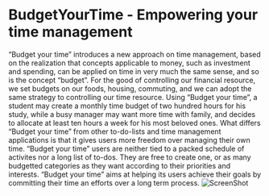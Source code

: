 # BudgetYourTime - Empowering your time management
“Budget your time” introduces a new approach on time management, based on the realization that concepts applicable to money, such as investment and spending, can be applied on time in very much the same sense, and so is the concept “budget”. For the good of controlling our financial resource, we set budgets on our foods, housing, commuting, and we can adopt the same strategy to controlling our time resource. Using “Budget your time”, a student may create a monthly time budget of two hundred hours for his study, while a busy manager may want more time with family, and decides to allocate at least ten hours a week for his most beloved ones. What differs “Budget your time” from other to-do-lists and time management applications is that it gives users more freedom over managing their own time. “Budget your time” users are neither tied to a packed schedule of activites nor a long list of to-dos. They are free to create one, or as many budgetted categories as they want according to their priorities and interests. “Budget your time” aims at helping its users achieve their goals by committing their time an efforts over a long term process.
![ScreenShot](https://raw.github.com/MingHiew/BudgetYourTime/master/Screenshot_2016-09-10-21-58-27.png)
